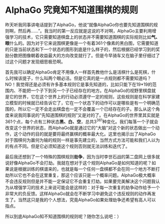 # AlphaGo 究竟知不知道围棋的规则

昨天听我同事讲电话提到了AlphaGo，他说“就像AlphaGo你也要先知道围棋的规则啊，然后再……”。我当时的第一反应就是这说的不对啊，AlphaGo主要利用增强学习的技术，它只需要知道棋盘上的状态并不需要知道围棋的实际规则比如**气、眼**什么的。因为对于它来说围棋更像是一个有着361个像素的黑白图，它需要知道的只是当前状态和下一个状态的图形到底是什么样子的，然后根据已经学习到的奖励分数把图像朝着收益最大的方向改变就行了。但是今早骑车又在脑子里仔细过了过这个问题才发现细思极恐啊。

首先我可以确定AlphaGo肯定不用像人一样首先教他什么是活棋什么是死棋，什么时候该提子，什么叫两个眼必活。但是它真的是一点规则都不需要知道吗？NO！我觉得还是必须有许多基本规则它是事先知道的，比如只能下在19*19的范围内、不能把一个子下到另一个子已经存在的地方。在AlphaGo的视野里棋盘就是它的世界，它在这个世界上的行动必须遵守一定的规则，这些规则是在科学家建立模型的时候就已经告诉它了，它在一个状态下的动作可以是哪些是有一个明确范围的，所以它一定不会走出棋盘也一定不会覆盖一个已经存在的子。那么从这个角度来说我同事说的“先知道围棋的规则”又是对的了。在AlphaGo的世界里其实就是361个点，每个点有三种状态**黑、白、空**，总共$3^{361}$种变化。我们每落一个子就会改变这个世界的状态，而AlphaGo就是通过它的“大脑”对这个新的状态做出一个动作，这个动作的目的就是要将最终赢棋的概率最大化。这里也揭示出了AlphaGo对于围棋何为赢何为输的规则一样是事先建立的，当然方式方法可能和我们人以为的有点不同。但是它必须知道这个规则否则就无法训练和迭代了。

最后我还想到了一个特殊的围棋规则**劫争**，因为当时李世石战的第二盘网上很多就说好像AlphaGo不会打劫。我就在想对于这个规则AlphaGo是如何知道的呢？如果说是根据训练的棋谱来的，也就是每一个任何一盘棋都不会在同一个地方不断打劫所以它也不会在这里重复，那这个应该只是一个概率问题。AlphaGo极大概率不会违反规则但是并不能一定保证它不会重复打劫。如果要完美解决这个问题我认为从增强学习的技术上来说可能会是这样的：对于每一次重复的劫争动作给予一个非常大的负反馈。这样AlphaGo就会在不断学习中避免这个违反规则的动作再发生了。当然这只是我的个人想法，究竟AlphaGo如果处理劫争还希望有高人可以指点。

所以到底AlphaGo知不知道围棋的规则呢？随你怎么说吧：）